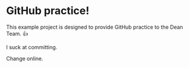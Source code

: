 GitHub practice!
================

This example project is designed to provide GitHub practice to the Dean Team. :thumbsup:

I suck at committing.

Change online. 
